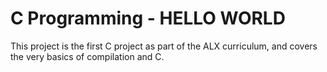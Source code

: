 # C Programming - HELLO WORLD

This project is the first C project as part of the ALX curriculum, and covers the very basics of compilation and C.
